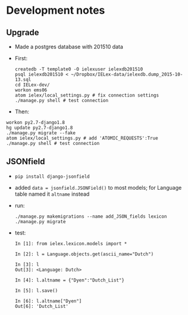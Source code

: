 # Development notes

## Upgrade

- Made a postgres database with 201510 data

- First:
  ```
  createdb -T template0 -O ielexuser ielexdb201510
  psql ielexdb201510 < ~/Dropbox/IELex-data/ielexdb.dump_2015-10-13.sql
  cd IELex-dev/
  workon ems06
  atom ielex/local_settings.py # fix connection settings
  ./manage.py shell # test connection
  ```
-  Then:
  ```
  workon py2.7-django1.8
  hg update py2.7-django1.8
  ./manage.py migrate --fake
  atom ielex/local_settings.py # add 'ATOMIC_REQUESTS':True
  ./manage.py shell # test connection
  ```

## JSONfield

- `pip install django-jsonfield`

- added `data = jsonfield.JSONField()` to most models; for Language table named
  it `altname` instead

- run:
   ```
   ./manage.py makemigrations --name add_JSON_fields lexicon
   ./manage.py migrate
   ```

- test:
  ```
  In [1]: from ielex.lexicon.models import *

  In [2]: l = Language.objects.get(ascii_name="Dutch")

  In [3]: l
  Out[3]: <Language: Dutch>

  In [4]: l.altname = {"Dyen":"Dutch_List"}

  In [5]: l.save()

  In [6]: l.altname["Dyen"]
  Out[6]: 'Dutch_List'
  ```
